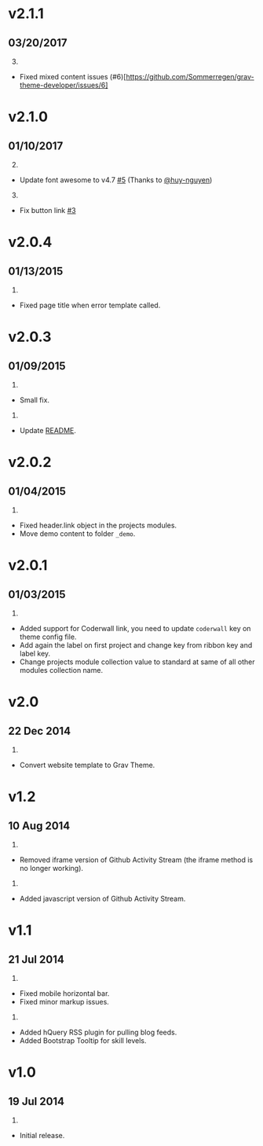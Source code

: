 # v2.1.1
## 03/20/2017

3. [](#bugfix)
  * Fixed mixed content issues (#6)[https://github.com/Sommerregen/grav-theme-developer/issues/6]

# v2.1.0
## 01/10/2017

2. [](#improved)
  * Update font awesome to v4.7 [#5](https://github.com/Sommerregen/grav-theme-developer/pull/5) (Thanks to [@huy-nguyen](https://github.com/huy-nguyen))
3. [](#bugfix)
  * Fix button link [#3](https://github.com/Sommerregen/grav-theme-developer/pull/3)

# v2.0.4
## 01/13/2015

1. [](#bugfix)
  * Fixed page title when error template called.

# v2.0.3
## 01/09/2015

1. [](#bugfix)
  * Small fix.

1. [](#improved)
  * Update [README](README.md).

# v2.0.2
## 01/04/2015

1. [](#bugfix)
  * Fixed header.link object in the projects modules.
  * Move demo content to folder `_demo`.

# v2.0.1
## 01/03/2015

1. [](#new)
  * Added support for Coderwall link, you need to update <code>coderwall</code> key on theme config file.
  * Add again the label on first project and change key from ribbon key and label key.
  * Change projects module collection value to standard at same of all other modules collection name.

# v2.0
## 22 Dec 2014

1. [](#new)
  * Convert website template to Grav Theme.

# v1.2
## 10 Aug 2014

1. [](#improved)
  * Removed iframe version of Github Activity Stream (the iframe method is no longer working).
1. [](#new)
  * Added javascript version of Github Activity Stream.

# v1.1
## 21 Jul 2014

1. [](#bugfix)
  * Fixed mobile horizontal bar.
  * Fixed minor markup issues.
1. [](#new)
  * Added hQuery RSS plugin for pulling blog feeds.
  * Added Bootstrap Tooltip for skill levels.

# v1.0
## 19 Jul 2014

1. [](#new)
  * Initial release.
